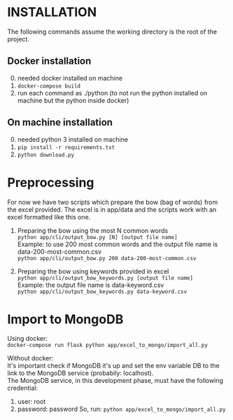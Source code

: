 # INSTALLATION
The following commands assume the working directory is the root of the project.
## Docker installation
0. needed docker installed on machine
1. ```docker-compose build```
2. run each command as ./python (to not run the python installed on machine but the python inside docker)
## On machine installation
0. needed python 3 installed on machine
1. ```pip install -r requirements.txt```
2. ```python download.py```

# Preprocessing
For now we have two scripts which prepare the bow (bag of words) from the excel provided.
The excel is in app/data and the scripts work with an excel formatted like this one.
1. Preparing the bow using the most N common words  
``` python app/cli/output_bow.py [N] [output file name] ```  
Example: to use 200 most common words and the output file name is data-200-most-common.csv  
``` python app/cli/output_bow.py 200 data-200-most-common.csv ```  

2. Preparing the bow using keywords provided in excel  
``` python app/cli/output_bow_keywords.py [output file name] ```  
Example: the output file name is data-keyword.csv  
``` python app/cli/output_bow_keywords.py data-keyword.csv ```  

# Import to MongoDB

Using docker:  
``` docker-compose run flask python app/excel_to_mongo/import_all.py ```  

Without docker:  
It's important check if MongoDB it's up and set the env variable DB to the link to the MongoDB service (probabily: localhost).  
The MongoDB service, in this development phase, must have the following credential:  
1. user: root
2. password: password
So, run:
``` python app/excel_to_mongo/import_all.py ```  
